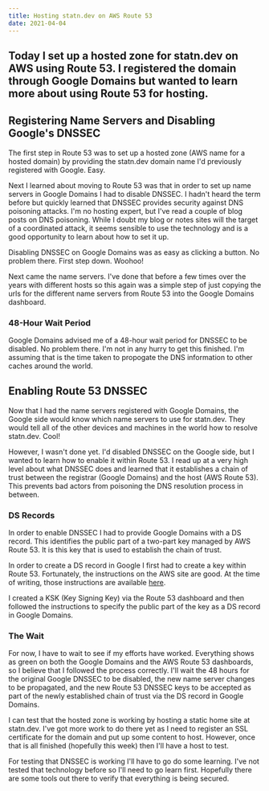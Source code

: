 ```yaml
---
title: Hosting statn.dev on AWS Route 53
date: 2021-04-04
---
```

Today I set up a hosted zone for statn.dev on AWS using Route 53. I registered
the domain through Google Domains but wanted to learn more about using Route
53 for hosting.
---

## Registering Name Servers and Disabling Google's DNSSEC

The first step in Route 53 was to set up a hosted zone (AWS name for a hosted
domain) by providing the statn.dev domain name I'd previously registered with
Google. Easy.

Next I learned about moving to Route 53 was that in order to set up name
servers in Google Domains I had to disable DNSSEC. I hadn't heard the term
before but quickly learned that DNSSEC provides security against DNS poisoning
attacks. I'm no hosting expert, but I've read a couple of blog posts on DNS
poisoning. While I doubt my blog or notes sites will the target of a
coordinated attack, it seems sensible to use the technology and is a good
opportunity to learn about how to set it up.

Disabling DNSSEC on Google Domains was as easy as clicking a button. No problem
there. First step down. Woohoo!

Next came the name servers. I've done that before a few times over the years
with different hosts so this again was a simple step of just copying the urls
for the different name servers from Route 53 into the Google Domains dashboard.

### 48-Hour Wait Period

Google Domains advised me of a 48-hour wait period for DNSSEC to be disabled.
No problem there. I'm not in any hurry to get this finished. I'm assuming that
is the time taken to propogate the DNS information to other caches around the
world.

## Enabling Route 53 DNSSEC

Now that I had the name servers registered with Google Domains, the Google side
would know which name servers to use for statn.dev. They would tell all of the
other devices and machines in the world how to resolve statn.dev. Cool!

However, I wasn't done yet. I'd disabled DNSSEC on the Google side, but I
wanted to learn how to enable it within Route 53. I read up at a very high
level about what DNSSEC does and learned that it establishes a chain of trust
between the registrar (Google Domains) and the host (AWS Route 53). This
prevents bad actors from poisoning the DNS resolution process in between.

### DS Records

In order to enable DNSSEC I had to provide Google Domains with a DS record.
This identifies the public part of a two-part key managed by AWS Route 53. It
is this key that is used to establish the chain of trust.

In order to create a DS record in Google I first had to create a key within
Route 53. Fortunately, the instructions on the AWS site are good. At the time
of writing, those instructions are available [here](
https://docs.aws.amazon.com/Route53/latest/DeveloperGuide/dns-configuring-dnssec-enable-signing.html?icmpid=docs_console_unmapped).

I created a KSK (Key Signing Key) via the Route 53 dashboard and then followed
the instructions to specify the public part of the key as a DS record in
Google Domains.

### The Wait

For now, I have to wait to see if my efforts have worked. Everything shows as
green on both the Google Domains and the AWS Route 53 dashboards, so I believe
that I followed the process correctly. I'll wait the 48 hours for the original
Google DNSSEC to be disabled, the new name server changes to be propagated, and
the new Route 53 DNSSEC keys to be accepted as part of the newly established
chain of trust via the DS record in Google Domains.

I can test that the hosted zone is working by hosting a static home site at
statn.dev. I've got more work to do there yet as I need to register an SSL
certificate for the domain and put up some content to host. However, once that
is all finished (hopefully this week) then I'll have a host to test.

For testing that DNSSEC is working I'll have to go do some learning. I've not
tested that technology before so I'll need to go learn first. Hopefully there
are some tools out there to verify that everything is being secured.
